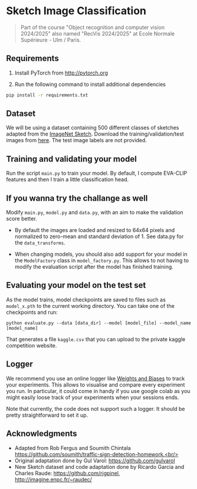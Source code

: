 # Sketch Image Classification

> Part of the course "Object recognition and computer vision 2024/2025" also named "RecVis 2024/2025" at Ecole Normale Supérieure - Ulm / Paris.

## Requirements
1. Install PyTorch from http://pytorch.org

2. Run the following command to install additional dependencies

```bash
pip install -r requirements.txt
```

## Dataset
We will be using a dataset containing 500 different classes of sketches adapted from the [ImageNet Sketch](https://github.com/HaohanWang/ImageNet-Sketch).
Download the training/validation/test images from [here](https://www.kaggle.com/competitions/mva-recvis-2024/data). The test image labels are not provided.

## Training and validating your model
Run the script `main.py` to train your model. By default, I compute EVA-CLIP features and then I train a little classification head. 

## If you wanna try the challange as well

Modify `main.py`, `model.py` and `data.py`, with an aim to make the validation score better.

- By default the images are loaded and resized to 64x64 pixels and normalized to zero-mean and standard deviation of 1. See data.py for the `data_transforms`.

- When changing models, you should also add support for your model in the `ModelFactory` class in `model_factory.py`. This allows to not having to modify the evaluation script after the model has finished training.

## Evaluating your model on the test set

As the model trains, model checkpoints are saved to files such as `model_x.pth` to the current working directory.
You can take one of the checkpoints and run:

```
python evaluate.py --data [data_dir] --model [model_file] --model_name [model_name]
```

That generates a file `kaggle.csv` that you can upload to the private kaggle competition website.


## Logger

We recommend you use an online logger like [Weights and Biases](https://wandb.ai/site/experiment-tracking) to track your experiments. This allows to visualise and compare every experiment you run. In particular, it could come in handy if you use google colab as you might easily loose track of your experiments when your sessions ends.

Note that currently, the code does not support such a logger. It should be pretty straightforward to set it up.

## Acknowledgments

- Adapted from Rob Fergus and Soumith Chintala https://github.com/soumith/traffic-sign-detection-homework.<br/>
- Original adaptation done by Gul Varol: https://github.com/gulvarol<br/>
- New Sketch dataset and code adaptation done by Ricardo Garcia and Charles Raude: https://github.com/rjgpinel, http://imagine.enpc.fr/~raudec/
